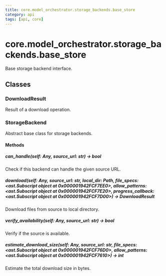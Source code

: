 ```yaml
---
title: core.model_orchestrator.storage_backends.base_store
category: api
tags: [api, core]
---
```


# core.model_orchestrator.storage_backends.base_store

Base storage backend interface.

## Classes

### DownloadResult

Result of a download operation.

### StorageBackend

Abstract base class for storage backends.

#### Methods

##### can_handle(self: Any, source_url: str) -> bool

Check if this backend can handle the given source URL.

##### download(self: Any, source_url: str, local_dir: Path, file_specs: <ast.Subscript object at 0x000001942FCF7EE0>, allow_patterns: <ast.Subscript object at 0x000001942FCF7E20>, progress_callback: <ast.Subscript object at 0x000001942FCF7D00>) -> DownloadResult

Download files from source to local directory.

##### verify_availability(self: Any, source_url: str) -> bool

Verify if the source is available.

##### estimate_download_size(self: Any, source_url: str, file_specs: <ast.Subscript object at 0x000001942FCF76D0>, allow_patterns: <ast.Subscript object at 0x000001942FCF7610>) -> int

Estimate the total download size in bytes.

